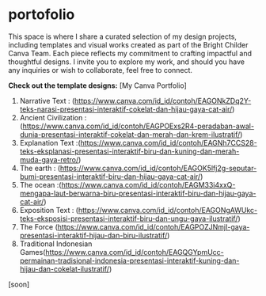 # portofolio
This space is where I share a curated selection of my design projects, including templates and visual works created as part of the Bright Childer Canva Team. Each piece reflects my commitment to crafting impactful and thoughtful designs. I invite you to explore my work, and should you have any inquiries or wish to collaborate, feel free to connect.

**Check out the template designs:** 
[My Canva Portfolio]
1. Narrative Text : (https://www.canva.com/id_id/contoh/EAGONkZDq2Y-teks-narasi-presentasi-interaktif-cokelat-dan-hijau-gaya-cat-air/)
2. Ancient Civilization : (https://www.canva.com/id_id/contoh/EAGPOExs2R4-peradaban-awal-dunia-presentasi-interaktif-cokelat-dan-merah-dan-krem-ilustratif/)
3. Explanation Text :(https://www.canva.com/id_id/contoh/EAGNh7CCS28-teks-eksplanasi-presentasi-interaktif-biru-dan-kuning-dan-merah-muda-gaya-retro/)
4. The earth : (https://www.canva.com/id_id/contoh/EAGOK5lfj2g-seputar-bumi-presentasi-interaktif-biru-dan-hijau-gaya-cat-air/)
5. The ocean :(https://www.canva.com/id_id/contoh/EAGM33i4xxQ-mengapa-laut-berwarna-biru-presentasi-interaktif-biru-dan-hijau-gaya-cat-air/)
6. Exposition Text : (https://www.canva.com/id_id/contoh/EAGONgAWUkc-teks-eksposisi-presentasi-interaktif-biru-dan-ungu-gaya-ilustratif/)
7. The Force (https://www.canva.com/id_id/contoh/EAGPOZJNmjI-gaya-presentasi-interaktif-hijau-dan-biru-ilustratif/)
8. Traditional Indonesian Games(https://www.canva.com/id_id/contoh/EAGQGYpmUcc-permainan-tradisional-indonesia-presentasi-interaktif-kuning-dan-hijau-dan-cokelat-ilustratif/)

[soon]

